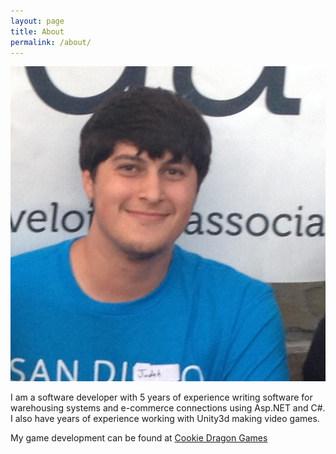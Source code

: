 ```yaml
---
layout: page
title: About
permalink: /about/
---
```


![Image](/assets/img/mecut.jpg)

I am a software developer with 5 years of experience writing software for warehousing systems and e-commerce connections using Asp.NET and C#.
I also have years of experience working with Unity3d making video games.

My game development can be found at [Cookie Dragon Games](http://www.cookiedragon.games)

